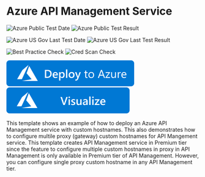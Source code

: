 # Azure API Management Service

![Azure Public Test Date](https://azurequickstartsservice.blob.core.windows.net/badges/201-api-management-create-with-hostname/PublicLastTestDate.svg)
![Azure Public Test Result](https://azurequickstartsservice.blob.core.windows.net/badges/201-api-management-create-with-hostname/PublicDeployment.svg)

![Azure US Gov Last Test Date](https://azurequickstartsservice.blob.core.windows.net/badges/201-api-management-create-with-hostname/FairfaxLastTestDate.svg)
![Azure US Gov Last Test Result](https://azurequickstartsservice.blob.core.windows.net/badges/201-api-management-create-with-hostname/FairfaxDeployment.svg)

![Best Practice Check](https://azurequickstartsservice.blob.core.windows.net/badges/201-api-management-create-with-hostname/BestPracticeResult.svg)
![Cred Scan Check](https://azurequickstartsservice.blob.core.windows.net/badges/201-api-management-create-with-hostname/CredScanResult.svg)

[![Deploy To Azure](https://raw.githubusercontent.com/Azure/azure-quickstart-templates/master/1-CONTRIBUTION-GUIDE/images/deploytoazure.svg?sanitize=true)](https://portal.azure.com/#create/Microsoft.Template/uri/https%3A%2F%2Fraw.githubusercontent.com%2Fazure%2Fazure-quickstart-templates%2Fmaster%2F201-api-management-create-with-hostname%2Fazuredeploy.json)
[![Visualize](https://raw.githubusercontent.com/Azure/azure-quickstart-templates/master/1-CONTRIBUTION-GUIDE/images/visualizebutton.svg?sanitize=true)](http://armviz.io/#/?load=https%3A%2F%2Fraw.githubusercontent.com%2FAzure%2Fazure-quickstart-templates%2Fmaster%2F201-api-management-create-with-hostname%2Fazuredeploy.json)

This template shows an example of how to deploy an Azure API Management service
with custom hostnames. This also demonstrates how to configure multile proxy
(gateway) custom hostnames for API Mangement service. This template creates API
Management service in Premium tier since the feature to configure multiple
custom hostnames in proxy in API Management is only available in Premium tier of
API Management. However, you can configure single proxy custom hostname in any
API Management tier.
